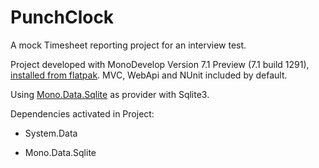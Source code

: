 # PunchClock

A mock Timesheet reporting project for an interview test.

Project developed with MonoDevelop Version 7.1 Preview (7.1 build 1291), [installed from flatpak](http://www.monodevelop.com/download/linux/). MVC, WebApi and NUnit included by default. 

Using [Mono.Data.Sqlite](http://www.mono-project.com/docs/database-access/providers/sqlite/#new-style-assembly-shipped-with-mono-124) as provider with Sqlite3.

Dependencies activated in Project:

* System.Data

* Mono.Data.Sqlite
